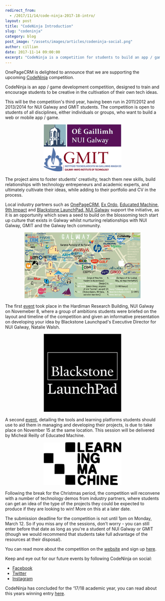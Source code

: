 ```yaml
---
redirect_from:
  - /2017/11/14/code-ninja-2017-18-intro/
layout: post
title: "CodeNinja Introduction"
slug: "codeninja"
category: blog
post_image: "/assets/images/articles/codeninja-social.png"
author: cillian
date: 2017-11-14 09:00:00
excerpt: "CodeNinja is a competition for students to build an app / game"
---
```


OnePageCRM is delighted to announce that we are supporting the upcoming <a href="http://codeninja.ie" target="_blank">CodeNinja</a> competition. 

CodeNinja is an app / game development competition, designed to train and encourage students to be creative in the cultivation of their own tech ideas.

This will be the competition's third year, having been run in 2011/2012 and 2013/2014 for NUI Galway and GMIT students. The competition is open to students of all disciplines, either individuals or groups, who want to build a web or mobile app / game.

<div style="text-align: center">
    <img src="/assets/images/codeninja/nuig.png" alt="Codeninja nuig" class="img-responsive"
     style="width: 50%" /><br />
</div>

<div style="text-align: center">
    <img src="/assets/images/codeninja/gmit.png" alt="Codeninja gmit"  class="img-responsive"
     style="width: 50%" /><br />
</div>

The project aims to foster students' creativity, teach them new skills, build relationships with technology entrepeneurs and academic experts, and ultimately cultivate their ideas, while adding to their portfolio and CV in the process.

Local industry partners such as <a href="https://www.onepagecrm.com" target="_blank">OnePageCRM</a>, <a href="https://www.exordo.com" target="_blank">Ex Ordo</a>, <a href="https://educatedmachine.com" target="_blank">Educated Machine</a>, <a href="http://9thimpact.com" target="_blank">9th Impact</a> and <a href="http://launchpadnuig.com" target="_blank">Blackstone LaunchPad, NUI Galway</a> support the initiative, as it is an opportunity which sows a seed to build on the blossoming tech start up culture that exists in Galway whilst nurturing relationships with NUI Galway, GMIT and the Galway tech community.

<div style="text-align: center">
    <img src="/assets/images/codeninja/galway-tech-map-2015.png" alt="code ninja" class="img-responsive"
     style="width: 75%" /><br />
</div>

The first <a href="https://www.facebook.com/events/1573550432705535" target="_blank">event</a> took place in the Hardiman Research Building, NUI Galway on Novemeber 8, where a group of ambitions students were briefed on the layout and timeline of the competition and given an informative presentation on developing your idea by Blackstone Launchpad's Executive Director for NUI Galway, Natalie Walsh. 

<div style="text-align: center">
    <img src="/assets/images/codeninja/blackstone-launchpad.png" alt="code ninja" class="img-responsive"
     style="width: 50%" /><br />
</div>

A second <a href="https://www.facebook.com/events/1547890105290234" target="_blank">event</a>, detailing the tools and learning platforms students should use to aid them in managing and developing their projects, is due to take place on November 15 at the same location. This session will be delivered by Micheál Reilly of Educated Machine.

<div style="text-align: center">
    <img src="/assets/images/codeninja/learning-machine.png" alt="code ninja" class="img-responsive"
     style="width: 50%" /><br />
</div>

Following the break for the Christmas period, the competition will reconvene with a number of technology demos from industry partners, where students can get an idea of the type of the projects they could be expected to produce if they are looking to win! More on this at a later date.

The submission deadline for the competition is not until 1pm on Monday, March 12. So if you miss any of the sessions, don't worry - you can still enter before that date as long as you're a student of NUI Galway or GMIT (though we would recommend that students take full advantage of the resources at their disposal).

You can read more about the competition on the <a href="http://codeninja.ie" target="_blank">website</a> and sign up <a href="http://codeninja.ie/#register" target="_blank">here</a>.

Keep and eye out for our future events by following CodeNinja on social:
<ul>
<li><a href="https://www.facebook.com/CodeNinjaIE" target="_blank">Facebook</a></li>
<li><a href="https://twitter.com/CodeNinjaie" target="_blank">Twitter</a></li>
<li><a href="https://www.instagram.com/codeninjaie" target="_blank">Instagram</a></li>
</ul>

CodeNinja has concluded for the ‘17/18 academic year, you can read about this years winning entry
<a href="/blog/2018/04/20/code-ninja-2017-18-results.html">here</a>.

